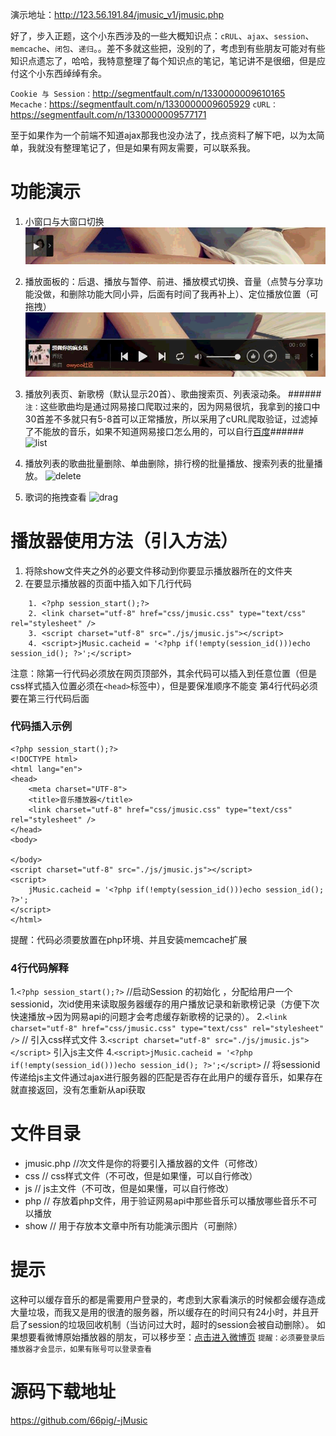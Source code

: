 演示地址：http://123.56.191.84/jmusic_v1/jmusic.php

好了，步入正题，这个小东西涉及的一些大概知识点：`cRUL`、`ajax`、`session`、`memcache`、`闭包`、`递归`。。差不多就这些把，没别的了，考虑到有些朋友可能对有些知识点遗忘了，哈哈，我特意整理了每个知识点的笔记，笔记讲不是很细，但是应付这个小东西绰绰有余。

`Cookie 与 Session：`http://segmentfault.com/n/1330000009610165
`Mecache：`https://segmentfault.com/n/1330000009605929
`cURL：`https://segmentfault.com/n/1330000009577171

至于如果作为一个前端不知道ajax那我也没办法了，找点资料了解下吧，以为太简单，我就没有整理笔记了，但是如果有网友需要，可以联系我。

# 功能演示 #
1. 小窗口与大窗口切换
![tinywindow](https://raw.githubusercontent.com/66pig/-jMusic/f27729b1e1c42c3868994290066f9aa47d38306b/show/1.gif)

2. 播放面板的：后退、播放与暂停、前进、播放模式切换、音量（点赞与分享功能没做，和删除功能大同小异，后面有时间了我再补上）、定位播放位置（可拖拽）
![playing](https://raw.githubusercontent.com/66pig/-jMusic/f27729b1e1c42c3868994290066f9aa47d38306b/show/2.gif)

3. 播放列表页、新歌榜（默认显示20首）、歌曲搜索页、列表滚动条。
######`注：`这些歌曲均是通过网易接口爬取过来的，因为网易很坑，我拿到的接口中30首差不多就只有5-8首可以正常播放，所以采用了cURL爬取验证，过滤掉了不能放的音乐，如果不知道网易接口怎么用的，可以自行[百度](http://www.baidu.com)######
![list](https://raw.githubusercontent.com/66pig/-jMusic/f27729b1e1c42c3868994290066f9aa47d38306b/show/4.gif)

4. 播放列表的歌曲批量删除、单曲删除，排行榜的批量播放、搜索列表的批量播放。
![delete](https://raw.githubusercontent.com/66pig/-jMusic/f27729b1e1c42c3868994290066f9aa47d38306b/show/6.gif)

5. 歌词的拖拽查看
![drag](https://raw.githubusercontent.com/66pig/-jMusic/f27729b1e1c42c3868994290066f9aa47d38306b/show/5.gif)

# 播放器使用方法（引入方法） #
1. 将除show文件夹之外的必要文件移动到你要显示播放器所在的文件夹
2. 在要显示播放器的页面中插入如下几行代码
```
    1. <?php session_start();?>
    2. <link charset="utf-8" href="css/jmusic.css" type="text/css" rel="stylesheet" />
    3. <script charset="utf-8" src="./js/jmusic.js"></script>
    4. <script>jMusic.cacheid = '<?php if(!empty(session_id()))echo session_id(); ?>';</script>
```
注意：除第一行代码必须放在网页顶部外，其余代码可以插入到任意位置（但是css样式插入位置必须在`<head>`标签中），但是要保准顺序不能变 第4行代码必须要在第三行代码后面
### 代码插入示例 ###
```
<?php session_start();?>
<!DOCTYPE html>
<html lang="en">
<head>
	<meta charset="UTF-8">
	<title>音乐播放器</title>
	<link charset="utf-8" href="css/jmusic.css" type="text/css" rel="stylesheet" />
</head>
<body>
	
</body>
<script charset="utf-8" src="./js/jmusic.js"></script>
<script>
	jMusic.cacheid = '<?php if(!empty(session_id()))echo session_id(); ?>';
</script>
</html>
```
提醒：代码必须要放置在php环境、并且安装memcache扩展

### 4行代码解释 ###
1.`<?php session_start();?>`  //启动Session 的初始化 ，分配给用户一个sessionid，次id使用来读取服务器缓存的用户播放记录和新歌榜记录（方便下次快速播放->因为网易api的问题才会考虑缓存新歌榜的记录的）。
2.`<link charset="utf-8" href="css/jmusic.css" type="text/css" rel="stylesheet" />`   // 引入css样式文件
3.`<script charset="utf-8" src="./js/jmusic.js"></script>`   引入js主文件
4.`<script>jMusic.cacheid = '<?php if(!empty(session_id()))echo session_id(); ?>';</script>`  // 将sessionid传递给js主文件通过ajax进行服务器的匹配是否存在此用户的缓存音乐，如果存在就直接返回，没有怎重新从api获取

# 文件目录 #
* jmusic.php //次文件是你的将要引入播放器的文件（可修改）
* css  // css样式文件（不可改，但是如果懂，可以自行修改）
* js   // js主文件（不可改，但是如果懂，可以自行修改）
* php  // 存放着php文件，用于验证网易api中那些音乐可以播放哪些音乐不可以播放
* show // 用于存放本文章中所有功能演示图片（可删除）

# 提示 #
这种可以缓存音乐的都是需要用户登录的，考虑到大家看演示的时候都会缓存造成大量垃圾，而我又是用的很渣的服务器，所以缓存在的时间只有24小时，并且开启了session的垃圾回收机制（当访问过大时，超时的session会被自动删除）。
如果想要看微博原始播放器的朋友，可以移步至：[点击进入微博页](http://www.weibo.com)  `提醒：必须要登录后播放器才会显示，如果有账号可以登录查看`

# 源码下载地址 #
https://github.com/66pig/-jMusic
